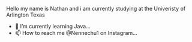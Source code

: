 Hello my name is Nathan and i am currently studying at the Univeristy of Arlington Texas
- 🌱 I’m currently learning Java...
- 📫 How to reach me @Nennechu1 on Instagram...

<!---
Nennechu/Nennechu is a ✨ special ✨ repository because its `README.md` (this file) appears on your GitHub profile.
You can click the Preview link to take a look at your changes.
--->
